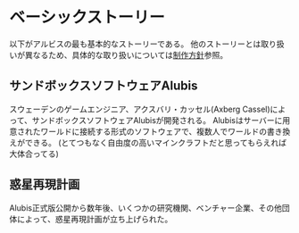 # ベーシックストーリー

以下がアルビスの最も基本的なストーリーである。
他のストーリーとは取り扱いが異なるため、具体的な取り扱いについては[制作方針](/Alubis-policy/)参照。

## サンドボックスソフトウェアAlubis

スウェーデンのゲームエンジニア、アクスバリ・カッセル(Axberg Cassel)によって、サンドボックスソフトウェアAlubisが開発される。
Alubisはサーバーに用意されたワールドに接続する形式のソフトウェアで、複数人でワールドの書き換えができる。
(とてつもなく自由度の高いマインクラフトだと思ってもらえれば大体合ってる)

## 惑星再現計画

Alubis正式版公開から数年後、いくつかの研究機関、ベンチャー企業、その他団体によって、惑星再現計画が立ち上げられた。

